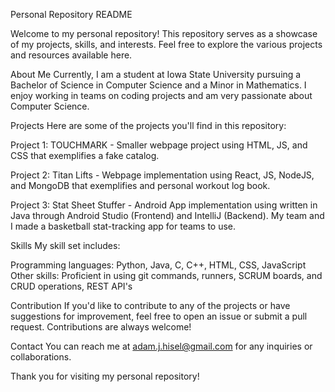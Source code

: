 Personal Repository README

Welcome to my personal repository! This repository serves as a showcase of my projects, skills, and interests. Feel free to explore the various projects and resources available here.

About Me
Currently, I am a student at Iowa State University pursuing a Bachelor of Science in Computer Science and a Minor in Mathematics. I enjoy working in teams on coding projects and am very passionate about Computer Science. 

Projects
Here are some of the projects you'll find in this repository:

Project 1: TOUCHMARK - Smaller webpage project using HTML, JS, and CSS that exemplifies a fake catalog. 

Project 2: Titan Lifts - Webpage implementation using React, JS, NodeJS, and MongoDB that exemplifies and personal workout log book.

Project 3: Stat Sheet Stuffer - Android App implementation using written in Java through Android Studio (Frontend) and IntelliJ (Backend). My team and I made a basketball stat-tracking app for teams to use. 

Skills
My skill set includes:

Programming languages: Python, Java, C, C++, HTML, CSS, JavaScript
Other skills: Proficient in using git commands, runners, SCRUM boards, and CRUD operations, REST API's


Contribution
If you'd like to contribute to any of the projects or have suggestions for improvement, feel free to open an issue or submit a pull request. Contributions are always welcome!

Contact
You can reach me at adam.j.hisel@gmail.com for any inquiries or collaborations.


Thank you for visiting my personal repository!
